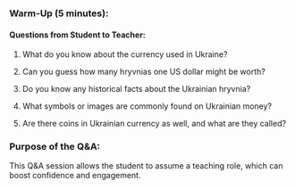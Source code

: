 ### Warm-Up (5 minutes):

#### Questions from Student to Teacher:
1. What do you know about the currency used in Ukraine?
   
2. Can you guess how many hryvnias one US dollar might be worth?
   
3. Do you know any historical facts about the Ukrainian hryvnia?
  
4. What symbols or images are commonly found on Ukrainian money?
  
5. Are there coins in Ukrainian currency as well, and what are they called?

   
### Purpose of the Q&A:
This Q&A session allows the student to assume a teaching role, which can boost confidence and engagement. <br>
